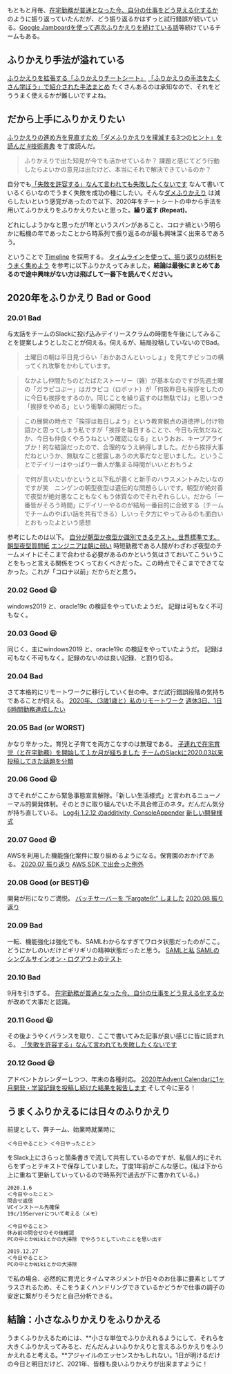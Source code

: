 もともと月毎、[在宅勤務が普通となった今、自分の仕事をどう見える化するか](https://qiita.com/e99h2121/items/4eb2d5ed9d4bc423b095) のように振り返っていたんだが、どう振り返るかはずっと試行錯誤が続いている。[Google Jamboardを使って週次ふりかえりを続けている話](https://qiita.com/flyaway/items/21f65b600775a03783ff)等続けているチームもある。

## ふりかえり手法が溢れている
[ふりかえりを拡張する「ふりかえりチートシート」](https://qiita.com/viva_tweet_x/items/b06f56ce83038fc2bb8f)
[「ふりかえりの手法をたくさん学ぼう」で紹介された手法まとめ](https://qiita.com/98lerr/items/423a3e8ee44e118091bf)
たくさんあるのは承知なので、それをどううまく使えるかが難しいですよね。

## だから上手にふりかえりたい
[ふりかえりの進め方を見直すため「ダメふりかえりを撲滅する3つのヒント」を読んだ #技術書典](https://dev.classmethod.jp/articles/three-tips-to-eradicate-bad-reflection/)
を丁度読んだ。
> ふりかえりで出た知見が今でも活かせているか？
課題と感じてどう行動したらよいかの意見は出たけど、本当にそれで解決できているのか？

自分でも[「失敗を許容する」なんて言われても失敗したくないです](https://qiita.com/e99h2121/items/873281d73cc504e5a64d) なんて書いているくらいなのでうまく失敗を成功の種にしたい。そんな[ダメふりかえり](https://booth.pm/ja/items/1565910) は減らしたいという感覚があったので以下、2020年をチートシートの中から手法を用いてふりかえりをふりかえりたいと思った。**繰り返す (Repeat)**。

どれにしようかなと思ったが1年というスパンがあること、コロナ禍という明らかに転機の年であったことから時系列で振り返るのが最も興味深く出来るであろう。

ということで [Timeline](https://qiita.com/hide2018/items/22967607b7e9bca1feb4#timeline) を採用する。
[タイムラインを使って、振り返りの材料をうまく集めよう](https://developers.freee.co.jp/entry/timeline-is-a-good-retrospective-method) を参考に以下ふりかえってみました。**結論は最後にまとめてあるので途中興味がない方は飛ばして一番下を読んでください。**

## 2020年をふりかえり Bad or Good
### 20.01 Bad
与太話をチームのSlackに投げ込みデイリースクラムの時間を午後にしてみることを提案しようとしたことが伺える。伺えるが、結局投稿していないのでBad。

>土曜日の朝は平日見づらい「おかあさんといっしょ」を見てチビッコの構ってくれ攻撃をかわしています。

>なかよし仲間たちのどたばたストーリー（雑）が基本なのですが先週土曜の「ガラピコぷー」はガラピコ（ロボット）が「何故昨日も挨拶をしたのに今日も挨拶をするのか。同じことを繰り返すのは無駄では」と思いつき「挨拶をやめる」という衝撃の展開だった。

> この展開の時点で「挨拶は毎日しよう」という教育観点の道徳押し付け物語かと思ってしまう私ですが「挨拶を毎日することで、今日も元気だねとか、今日も仲良くやろうねという確認になる」というおお、キープアライブか！的な結論だったので、合理的なうえ納得しました。だから挨拶大事だねというか、無駄なこと披露しあうの大事だなと思いました。ということでデイリーはやっぱり一番人が集まる時間がいいとおもうよ

> で何が言いたいかというと以下私が書くと新手のハラスメントみたいなのですが笑　ニンゲンの朝型夜型は遺伝的な問題らしいです。朝型が絶対善で夜型が絶対悪なこともなくもう体質なのでそれぞれらしい。だから「一番皆がそろう時間」にデイリーやるのが結局一番目的に合致する（チームでチームのやばい話を共有できる）しいっそ夕方にやってみるのも面白いとおもったよという感想

参考にしたのは以下。
[自分が朝型か夜型か識別できるテスト。世界標準です。](https://www.allezurawa.com/entry/2018/09/08/061609)
[朝型夜型質問紙](https://www.sleepmed.jp/q/meq/meq_form.php)
[エンジニアは朝に弱い](https://qiita.com/masa-m/items/ca0341870398b8905664) 
時短勤務である人間がわざわざ夜型のチームメイトにそこまで合わせる必要があるのかという気はさておいてこういうことをもっと言える関係をつくっておくべきだった。この時点でそこまでできてなかった。これが「コロナ以前」だからだと思う。

### 20.02 Good :smiley: 
windows2019 と、oracle19c の検証をやっていたようだ。
記録は可もなく不可もなく。

### 20.03 Good :smiley: 
同じく、主にwindows2019 と、oracle19c の検証をやっていたようだ。
記録は可もなく不可もなく。記録のないのは良い記録、と割り切る。

### 20.04 Bad
さて本格的にリモートワークに移行していく世の中。まだ試行錯誤段階の気持ちであることが伺える。
[2020年、（3歳1歳と）私のリモートワーク](https://qiita.com/e99h2121/items/c8878d027603745a6426)
[週休3日、1日6時間勤務達成したい](https://qiita.com/e99h2121/items/f1847b338c17086f0e95)

### 20.05 Bad (or WORST)
かなり辛かった。育児と子育てを両方こなすのは無理である。
[子連れで在宅育児（と在宅勤務）を開始して１か月が経ちました](https://qiita.com/e99h2121/items/cb7471fd833b086b7233)
[チームのSlackに2020.03以来投稿してきた話題を分類](https://qiita.com/e99h2121/items/e837a7dd6a0f20b45d86)

### 20.06 Good :smiley: 
さてそれがここから緊急事態宣言解除。「新しい生活様式」と言われるニューノーマル的開発体制。そのときに取り組んでいた不具合修正のネタ。だんだん気分が持ち直している。
[Log4j 1.2.12 のadditivity, ConsoleAppender](https://qiita.com/e99h2121/items/d92b84e43678cbcdf874)
[新しい開発様式](https://qiita.com/e99h2121/items/ae4f480cb074b3905749)

### 20.07 Good :smiley: 
AWSを利用した機能強化案件に取り組めるようになる。保育園のおかげである。
[2020.07 振り返り](https://qiita.com/e99h2121/items/c039bd281c7a62a19412)
[AWS SDK で出会った例外](https://qiita.com/e99h2121/items/21cd273ac3b880e6b6ab)

### 20.08 Good (or BEST):smiley: 
開発が形になりご満悦。
[バッチサーバーを ”Fargate化” しました](https://qiita.com/e99h2121/items/cd0dea16b946869e1846)
[2020.08 振り返り](https://qiita.com/e99h2121/items/baf9b468e25da273b49b)

### 20.09 Bad
一転、機能強化は強化でも、SAMLわからなすぎてワロタ状態だったのがここ。どうにかしのいだけどギリギリの精神状態だったと思う。
[SAMLと私](https://qiita.com/e99h2121/items/81c4557934dae1c0fe02)
[SAMLのシングルサインオン・ログアウトのテスト](https://qiita.com/e99h2121/items/eb6d981686bfbaf905ac)

### 20.10 Bad
9月を引きずる。
[在宅勤務が普通となった今、自分の仕事をどう見える化するか](https://qiita.com/e99h2121/items/4eb2d5ed9d4bc423b095) が改めて大事だと認識。

### 20.11 Good :smiley: 
その後ようやくバランスを取り、ここで書いてみた記事が良い感じに皆に読まれる。
[「失敗を許容する」なんて言われても失敗したくないです](https://qiita.com/e99h2121/items/873281d73cc504e5a64d)

### 20.12 Good :smiley: 
アドベントカレンダーしつつ、年末の各種対応。
[2020年Advent Calendarに1ヶ月開発・学習記録を投稿し続けた結果を報告します](https://qiita.com/e99h2121/items/6c5ed537cea35f85d09e)
そして今に至る！

## うまくふりかえるには日々のふりかえり
前提として、弊チーム、始業時就業時に

`＜今日やること＞`
`＜今日やったこと＞`

をSlack上にさらっと箇条書きで流して共有しているのですが、私個人的にそれらをずっとテキストで保存していました。丁度1年前がこんな感じ。(私は下から上に重ねて更新していっているので時系列で過去が下に書かれている。)

```Daily.txt 
2020.1.6
＜今日やったこと＞
問合せ返信
VCインストール先確保
19c/19Serverについて考える（メモ）

＜今日やること＞
休み前の問合せのその後確認
PCの中とかWikiとかの大掃除 でやろうとしていたことを思い出す

2019.12.27
＜今日やること＞
PCの中とかWikiとかの大掃除
```
で私の場合、必然的に育児とタイムマネジメントが日々のお仕事に要素としてプラスされるため、そこをうまくハンドリングできているかどうかで仕事の調子の安定に繋がりそうだと自己分析できる。

## 結論：小さなふりかえりをふりかえる
うまくふりかえるためには、**小さな単位でふりかえれるようにして、それらを大きくふりかえってみると、だんだんよいふりかえりと言えるふりかえりをふりかえれると考える。**アジャイルのエッセンスかもしれない。1日が明けるだけの今日と明日だけど、2021年、皆様も良いふりかえりが出来ますように！
